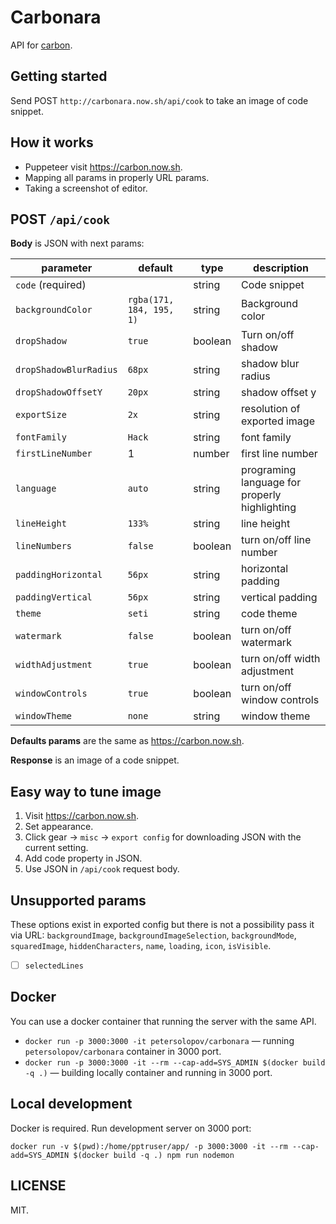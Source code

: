 # Carbonara

API for [carbon](https://carbon.now.sh/).

## Getting started

Send POST `http://carbonara.now.sh/api/cook` to take an image of code snippet.

## How it works

- Puppeteer visit https://carbon.now.sh.
- Mapping all params in properly URL params.
- Taking a screenshot of editor.

## POST `/api/cook`

**Body** is JSON with next params:

| parameter              | default                  | type    | description                                   |
| ---------------------- | ------------------------ | ------- | --------------------------------------------- |
| `code` (required)      |                          | string  | Code snippet                                  |
| `backgroundColor`      | `rgba(171, 184, 195, 1)` | string  | Background color                              |
| `dropShadow`           | `true`                   | boolean | Turn on/off shadow                            |
| `dropShadowBlurRadius` | `68px`                   | string  | shadow blur radius                            |
| `dropShadowOffsetY`    | `20px`                   | string  | shadow offset y                               |
| `exportSize`           | `2x`                     | string  | resolution of exported image                  |
| `fontFamily`           | `Hack`                   | string  | font family                                   |
| `firstLineNumber`      | 1                        | number  | first line number                             |
| `language`             | `auto`                   | string  | programing language for properly highlighting |
| `lineHeight`           | `133%`                   | string  | line height                                   |
| `lineNumbers`          | `false`                  | boolean | turn on/off line number                       |
| `paddingHorizontal`    | `56px`                   | string  | horizontal padding                            |
| `paddingVertical`      | `56px`                   | string  | vertical padding                              |
| `theme`                | `seti`                   | string  | code theme                                    |
| `watermark`            | `false`                  | boolean | turn on/off watermark                         |
| `widthAdjustment`      | `true`                   | boolean | turn on/off width adjustment                  |
| `windowControls`       | `true`                   | boolean | turn on/off window controls                   |
| `windowTheme`          | `none`                   | string  | window theme                                  |

**Defaults params** are the same as https://carbon.now.sh.

**Response** is an image of a code snippet.

## Easy way to tune image

1. Visit https://carbon.now.sh.
2. Set appearance.
3. Click gear → `misc` → `export config` for downloading JSON with the current setting.
4. Add code property in JSON.
5. Use JSON in `/api/cook` request body.

## Unsupported params

These options exist in exported config but there is not a possibility pass it via URL: `backgroundImage`, `backgroundImageSelection`, `backgroundMode`, `squaredImage`, `hiddenCharacters`, `name`, `loading`, `icon`, `isVisible`.

- [ ] `selectedLines`

## Docker

You can use a docker container that running the server with the same API.

- `docker run -p 3000:3000 -it petersolopov/carbonara` — running `petersolopov/carbonara` container in 3000 port.
- `docker run -p 3000:3000 -it --rm --cap-add=SYS_ADMIN $(docker build -q .)` — building locally container and running in 3000 port.

## Local development

Docker is required. Run development server on 3000 port:

`docker run -v $(pwd):/home/pptruser/app/ -p 3000:3000 -it --rm --cap-add=SYS_ADMIN $(docker build -q .) npm run nodemon`

## LICENSE

MIT.
